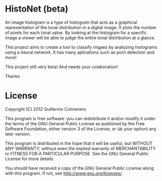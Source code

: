 HistoNet (beta)
===============

An image histogram is a type of histogram that acts as a graphical 
representation of the tonal distribution in a digital image. It plots the number
of pixels for each tonal value. By looking at the histogram for a specific image
a viewer will be able to judge the entire tonal distribution at a glance.

This project aims to create a tool to classify imgaes by analyzing histograms
using a neural network. It has many aplications such as porn detection and more!

This project still very beta! And needs your colaboration!

Thanks


License
=======

Copyright (C) 2012  Guillermo Colmenero

This program is free software: you can redistribute it and/or modify
it under the terms of the GNU General Public License as published by
the Free Software Foundation, either version 3 of the License, or
(at your option) any later version.

This program is distributed in the hope that it will be useful,
but WITHOUT ANY WARRANTY; without even the implied warranty of
MERCHANTABILITY or FITNESS FOR A PARTICULAR PURPOSE.  See the
GNU General Public License for more details.

You should have received a copy of the GNU General Public License
along with this program.  If not, see <http://www.gnu.org/licenses/>.






